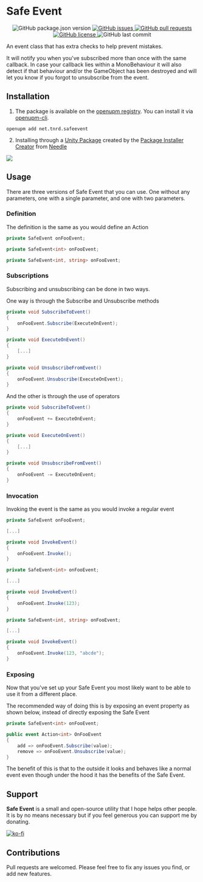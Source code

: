 # Safe Event

<p align="center">
	<img alt="GitHub package.json version" src ="https://img.shields.io/github/package-json/v/Thundernerd/Unity3D-SafeEvent" />
	<a href="https://github.com/Thundernerd/Unity3D-SafeEvent/issues">
		<img alt="GitHub issues" src ="https://img.shields.io/github/issues/Thundernerd/Unity3D-SafeEvent" />
	</a>
	<a href="https://github.com/Thundernerd/Unity3D-SafeEvent/pulls">
		<img alt="GitHub pull requests" src ="https://img.shields.io/github/issues-pr/Thundernerd/Unity3D-SafeEvent" />
	</a>
	<a href="https://github.com/Thundernerd/Unity3D-SafeEvent/blob/master/LICENSE.md">
		<img alt="GitHub license" src ="https://img.shields.io/github/license/Thundernerd/Unity3D-SafeEvent" />
	</a>
	<img alt="GitHub last commit" src ="https://img.shields.io/github/last-commit/Thundernerd/Unity3D-SafeEvent" />
</p>

An event class that has extra checks to help prevent mistakes. 

It will notify you when you've subscribed more than once with the same callback. In case your callback lies within a MonoBehaviour it will also detect if that behaviour and/or the GameObject has been destroyed and will let you know if you forgot to unsubscribe from the event.  

## Installation
1. The package is available on the [openupm registry](https://openupm.com). You can install it via [openupm-cli](https://github.com/openupm/openupm-cli).
```
openupm add net.tnrd.safeevent
```

2. Installing through a [Unity Package](http://package-installer.glitch.me/v1/installer/package.openupm.com/net.tnrd.safeevent?registry=https://package.openupm.com) created by the [Package Installer Creator](https://package-installer.glitch.me) from [Needle](https://needle.tools)

[<img src="https://img.shields.io/badge/-Download-success?style=for-the-badge"/>](http://package-installer.glitch.me/v1/installer/package.openupm.com/net.tnrd.safeevent?registry=https://package.openupm.com)

## Usage

There are three versions of Safe Event that you can use. One without any parameters, one with a single parameter, and one with two parameters.

### Definition

The definition is the same as you would define an Action

```c#
private SafeEvent onFooEvent;
```

```c#
private SafeEvent<int> onFooEvent;
```

```c#
private SafeEvent<int, string> onFooEvent;
```

### Subscriptions

Subscribing and unsubscribing can be done in two ways.

One way is through the Subscribe and Unsubscribe methods

```c#
private void SubscribeToEvent()
{
    onFooEvent.Subscribe(ExecuteOnEvent);
}

private void ExecuteOnEvent()
{
    [...]
}

private void UnsubscribeFromEvent()
{
    onFooEvent.Unsubscribe(ExecuteOnEvent);
}
```

And the other is through the use of operators

```c#
private void SubscribeToEvent()
{
    onFooEvent += ExecuteOnEvent;
}

private void ExecuteOnEvent()
{
    [...]
}

private void UnsubscribeFromEvent()
{
    onFooEvent -= ExecuteOnEvent;
}
```

### Invocation

Invoking the event is the same as you would invoke a regular event

```c#
private SafeEvent onFooEvent;

[...]

private void InvokeEvent()
{
    onFooEvent.Invoke();
}
```

```c#
private SafeEvent<int> onFooEvent;

[...]

private void InvokeEvent()
{
    onFooEvent.Invoke(123);
}
```

```c#
private SafeEvent<int, string> onFooEvent;

[...]

private void InvokeEvent()
{
    onFooEvent.Invoke(123, "abcde");
}
```

### Exposing

Now that you've set up your Safe Event you most likely want to be able to use it from a different place.

The recommended way of doing this is by exposing an event property as shown below, instead of directly exposing the Safe Event

```c#
private SafeEvent<int> onFooEvent;

public event Action<int> OnFooEvent
{
    add => onFooEvent.Subscribe(value);
    remove => onFooEvent.Unsubscribe(value);
}
```

The benefit of this is that to the outside it looks and behaves like a normal event even though under the hood it has the benefits of the Safe Event.

## Support
**Safe Event** is a small and open-source utility that I hope helps other people. It is by no means necessary but if you feel generous you can support me by donating.

[![ko-fi](https://www.ko-fi.com/img/githubbutton_sm.svg)](https://ko-fi.com/J3J11GEYY)

## Contributions
Pull requests are welcomed. Please feel free to fix any issues you find, or add new features.


